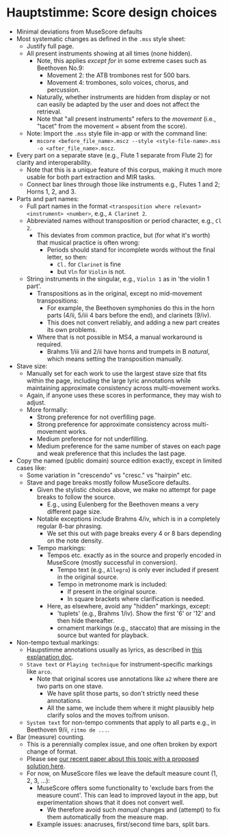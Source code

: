 # Hauptstimme: Score design choices

- Minimal deviations from MuseScore defaults
- Most systematic changes as defined in the `.mss` style sheet:
  - Justify full page.
  - All present instruments showing at all times (none hidden).
    - Note, this applies _except for_ in some extreme cases such as Beethoven No.9:
      - Movement 2: the ATB trombones rest for 500 bars.
      - Movement 4: trombones, solo voices, chorus, and percussion.
    - Naturally, whether instruments are hidden from display or not can easily be adapted by the user and does not affect the retrieval.
    - Note that "all present instruments" refers to the _movement_ (i.e., "tacet" from the movement = absent from the score).
  - Note: Import the `.mss` style file in-app or with the command line:
    - `mscore <before_file_name>.mscz --style <style-file-name>.mss -o <after_file_name>.mscz`.
- Every part on a separate stave (e.g., Flute 1 separate from Flute 2) for clarity and interoperability.
  - Note that this is a unique feature of this corpus, making it much more usable for both part extraction and MIR tasks.  
  - Connect bar lines through those like instruments e.g., Flutes 1 and 2; Horns 1, 2, and 3.
- Parts and part names:
  - Full part names in the format `<transposition where relevant> <instrument> <number>`, e.g., `A Clarinet 2`.
  - Abbreviated names without transposition or period character, e.g., `Cl 2`.
    - This deviates from common practice, but (for what it's worth) that musical practice is often wrong:
      - Periods should stand for incomplete words without the final letter, so then:
        - `Cl.` for `Clarinet` is fine
        - but `Vln` for `Violin` is not.
  - String instruments in the singular, e.g., `Violin 1` as in 'the violin 1 part'.
    - Transpositions as in the original, except no mid-movement transpositions:
      - For example, the Beethoven symphonies do this in the horn parts (4/ii, 5/iii 4 bars before the end), and clarinets (9/iv).
      - This does not convert reliably, and adding a new part creates its own problems.
    - Where that is not possible in MS4, a manual workaround is required.
      - Brahms 1/iii and 2/ii have horns and trumpets in B _natural_, which means setting the transposition manually.
- Stave size:
  - Manually set for each work to use the largest stave size that fits within the page, including the large lyric annotations while maintaining approximate consistency across multi-movement works.
  - Again, if anyone uses these scores in performance, they may wish to adjust. 
  - More formally:
    - Strong preference for not overfilling page.
    - Strong preference for approximate consistency across multi-movement works.
    - Medium preference for not underfilling.
    - Medium preference for the same number of staves on each page and weak preference that this includes the last page.
- Copy the named (public domain) source edition exactly, except in limited cases like:
  - Some variation in "crescendo" vs "cresc." vs "hairpin" etc.
  - Stave and page breaks mostly follow MuseScore defaults.
    - Given the stylistic choices above, we make no attempt for page breaks to follow the source.
      - E.g., using Eulenberg for the Beethoven means a very different page size.
    - Notable exceptions include Brahms 4/iv, which is in a completely regular 8-bar phrasing.
      - We set this out with page breaks every 4 or 8 bars depending on the note density.
    - Tempo markings:
      - Tempos etc. exactly as in the source and properly encoded in MuseScore (mostly successful in conversion).
        - Tempo text (e.g., `Allegro`) is only ever included if present in the original source.
        - Tempo in metronome mark is included:
          - If present in the original source.
          - In square brackets where clarification is needed.
      - Here, as elsewhere, avoid any "hidden" markings, except:
        - 'tuplets' (e.g., Brahms 1/iv). Show the first '6' or '12' and then hide thereafter.
        - ornament markings (e.g., staccato) that are missing in the source but wanted for playback.
- Non-tempo textual markings:
  - Haupstimme annotations usually as lyrics, as described in [this explanation doc](./annotation.md).
  - `Stave text` or `Playing technique` for instrument-specific markings like `arco`.
    - Note that original scores use annotations like `a2` where there are two parts on one stave.
      - We have split those parts, so don't strictly need these annotations.
      - All the same, we include them where it might plausibly help clarify solos and the moves to/from unison.
  - `System text` for non-tempo comments that apply to all parts e.g., in Beethoven 9/ii, `ritmo de ...`.
- Bar (measure) counting. 
  - This is a perennially complex issue, and one often broken by export change of format.
  - Please see [our recent paper about this topic with a proposed solution here](https://dl.acm.org/doi/10.1145/3625135.3625136). 
  - For now, on MuseScore files we leave the default measure count (1, 2, 3, ...):
    - MuseScore offers some functionality to 'exclude bars from the measure count'. This can lead to improved layout in the app, but experimentation shows that it does not convert well.
      - We therefore avoid such _manual_ changes and (attempt) to fix them automatically from the measure map.
    - Example issues: anacruses, first/second time bars, split bars.
    